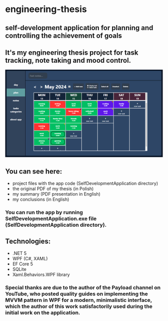 # engineering-thesis
## self-development application for planning and controlling the achievement of goals
## It's my engineering thesis project for task tracking, note taking and mood control.
![App screenshot](screenshot.PNG)
## You can see here:
* project files with the app code (SelfDevelopmentApplication directory)
* the original PDF of my thesis (in Polish)
* my summary (PDF presentation in English)
* my conclusions (in English)
### You can run the app by running SelfDevelopmentApplication.exe file (SelfDevelopmentApplication directory).
## Technologies:
* .NET 5
* WPF (C#, XAML)
* EF Core 5
* SQLite
* Xaml.Behaviors.WPF library
### Special thanks are due to the author of the Payload channel on YouTube, who posted quality guides on implementing the MVVM pattern in WPF for a modern, minimalistic interface, which the author of this work satisfactorily used during the initial work on the application.